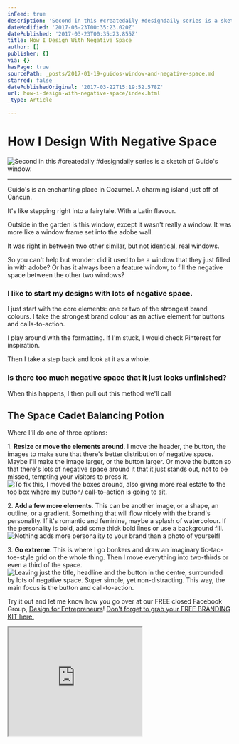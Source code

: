 ```yaml
---
inFeed: true
description: 'Second in this #createdaily #designdaily series is a sketch of Guido''s window.'
dateModified: '2017-03-23T00:35:23.020Z'
datePublished: '2017-03-23T00:35:23.855Z'
title: How I Design With Negative Space
author: []
publisher: {}
via: {}
hasPage: true
sourcePath: _posts/2017-01-19-guidos-window-and-negative-space.md
starred: false
datePublishedOriginal: '2017-03-22T15:19:52.578Z'
url: how-i-design-with-negative-space/index.html
_type: Article

---
```

# How I Design With Negative Space
![Second in this #createdaily #designdaily series is a sketch of Guido's window.](https://the-grid-user-content.s3-us-west-2.amazonaws.com/8b2e9ff6-1b40-44f8-89e8-e32062039fa5.png)

---

Guido's is an enchanting place in Cozumel. A charming island just off of Cancun.

It's like stepping right into a fairytale. With a Latin flavour.

Outside in the garden is this window, except it wasn't really a window. It was more like a window frame set into the adobe wall.

It was right in between two other similar, but not identical, real windows.

So you can't help but wonder: did it used to be a window that they just filled in with adobe? Or has it always been a feature window, to fill the negative space between the other two windows?

### I like to start my designs with lots of negative space.

I just start with the core elements: one or two of the strongest brand colours. I take the strongest brand colour as an active element for buttons and calls-to-action.

I play around with the formatting. If I'm stuck, I would check Pinterest for inspiration.

Then I take a step back and look at it as a whole.

### Is there too much negative space that it just looks unfinished?

When this happens, I then pull out this method we'll call

## The Space Cadet Balancing Potion

Where I'll do one of three options:

1\. **Resize or move the elements around**. I move the header, the button, the images to make sure that there's better distribution of negative space. Maybe I'll make the image larger, or the button larger. Or move the button so that there's lots of negative space around it that it just stands out, not to be missed, tempting your visitors to press it.
![To fix this, I moved the boxes around, also giving more real estate to the top box where my button/ call-to-action is going to sit.](https://the-grid-user-content.s3-us-west-2.amazonaws.com/24092eb1-e5ec-47a0-9fd5-844c56bd12b1.gif)

2\. **Add a few more elements**. This can be another image, or a shape, an outline, or a gradient. Something that will flow nicely with the brand's personality. If it's romantic and feminine, maybe a splash of watercolour. If the personality is bold, add some thick bold lines or use a background fill.
![Nothing adds more personality to your brand than a photo of yourself!](https://the-grid-user-content.s3-us-west-2.amazonaws.com/015306c8-1340-43eb-a7cd-71291991de78.gif)

3\. **Go extreme**. This is where I go bonkers and draw an imaginary tic-tac-toe-style grid on the whole thing. Then I move everything into two-thirds or even a third of the space.
![Leaving just the title, headline and the button in the centre, surrounded by lots of negative space. Super simple, yet non-distracting.  This way, the main focus is the button and call-to-action.](https://the-grid-user-content.s3-us-west-2.amazonaws.com/51b8560c-9feb-4fb1-a40a-9a53d5f4e6ef.gif)

Try it out and let me know how you go over at our FREE closed Facebook Group, [Design for Entrepreneurs][0]!
[Don't forget to grab your FREE BRANDING KIT here.][1]

<iframe src="https://the-grid.github.io/ed-userhtml/?g=eJxNkMFKxDAQhu99ilDBbWE3UUEQ2-6hIOJlT95EJE0m3XTbpCTT4iK-u7O7VbzNMB_fzPyltjNTvYyxSk2zUX4YwGFMmZYoN_sApkr3iOOjEE3vWw623aPywUGIXPmFc9Mw-ojkuE-3pSDnNknKk9rqszd4j3-TMqpgR9xmZnIKrXeZXrO4JjZnXwljswyso950kVVM8xbwqYfzXfXxVbY7OUAW87eb94Joa1j2n6mPLzojVc4C4BTciVlEKoBEWDgyFDTgVtPM6gvGY1DUpkIo7xwo5EYqaLw_cAcowH081yLqA-_i1adphr66vZ4pCnqimu_4Q3rS0N18lIF27LwGbl2EgDUYHyBb_sqL5DvTXk2nS9ZsdUlkRdXvvk0Xac8qz4tSLHn9AOKKjaA" height="244" style=""></iframe>



[0]: http://facebook.com/groups/DesignForEntrepreneurs "Design for Entrepreneurs"
[1]: http://gretcho.link/getkit